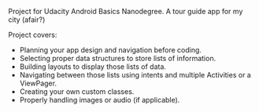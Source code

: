 Project for Udacity Android Basics Nanodegree.
A tour guide app for my city (afair?)

Project covers:
- Planning your app design and navigation before coding.
- Selecting proper data structures to store lists of information.
- Building layouts to display those lists of data.
- Navigating between those lists using intents and multiple Activities or a ViewPager.
- Creating your own custom classes.
- Properly handling images or audio (if applicable).
